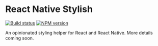 # React Native Stylish

[![Build status][travis-image]][travis-url] [![NPM version][npm-image]][npm-url]

An opinionated styling helper for React and React Native. More details coming soon.

[travis-url]: https://travis-ci.org/lemonmade/react-stylish
[travis-image]: https://travis-ci.org/lemonmade/react-stylish.svg?branch=master
[npm-url]: https://npmjs.org/package/react-native-stylish
[npm-image]: http://img.shields.io/npm/v/react-native-stylish.svg?style=flat-square
